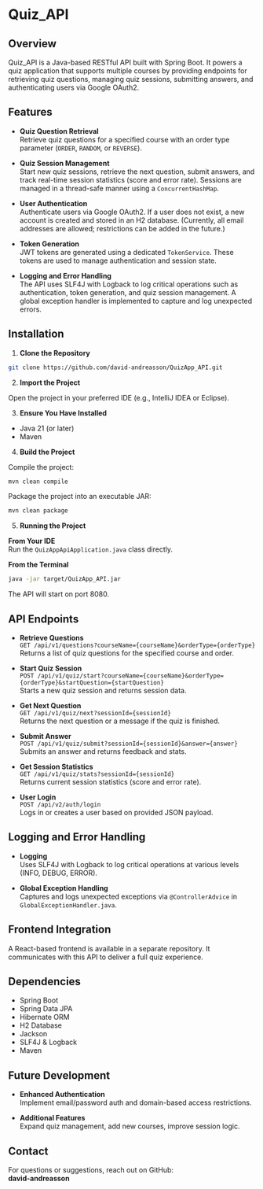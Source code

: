 # Quiz_API

## Overview

Quiz_API is a Java-based RESTful API built with Spring Boot. It powers a quiz application that supports multiple courses by providing endpoints for retrieving quiz questions, managing quiz sessions, submitting answers, and authenticating users via Google OAuth2.

## Features

- **Quiz Question Retrieval**  
  Retrieve quiz questions for a specified course with an order type parameter (`ORDER`, `RANDOM`, or `REVERSE`).

- **Quiz Session Management**  
  Start new quiz sessions, retrieve the next question, submit answers, and track real-time session statistics (score and error rate). Sessions are managed in a thread-safe manner using a `ConcurrentHashMap`.

- **User Authentication**  
  Authenticate users via Google OAuth2. If a user does not exist, a new account is created and stored in an H2 database. (Currently, all email addresses are allowed; restrictions can be added in the future.)

- **Token Generation**  
  JWT tokens are generated using a dedicated `TokenService`. These tokens are used to manage authentication and session state.

- **Logging and Error Handling**  
  The API uses SLF4J with Logback to log critical operations such as authentication, token generation, and quiz session management. A global exception handler is implemented to capture and log unexpected errors.


## Installation

1. **Clone the Repository**

```bash
git clone https://github.com/david-andreasson/QuizApp_API.git
```

2. **Import the Project**

Open the project in your preferred IDE (e.g., IntelliJ IDEA or Eclipse).

3. **Ensure You Have Installed**

- Java 21 (or later)  
- Maven

4. **Build the Project**

Compile the project:

```bash
mvn clean compile
```

Package the project into an executable JAR:

```bash
mvn clean package
```

5. **Running the Project**

**From Your IDE**  
Run the `QuizAppApiApplication.java` class directly.

**From the Terminal**

```bash
java -jar target/QuizApp_API.jar
```

The API will start on port 8080.

## API Endpoints

- **Retrieve Questions**  
  `GET /api/v1/questions?courseName={courseName}&orderType={orderType}`  
  Returns a list of quiz questions for the specified course and order.

- **Start Quiz Session**  
  `POST /api/v1/quiz/start?courseName={courseName}&orderType={orderType}&startQuestion={startQuestion}`  
  Starts a new quiz session and returns session data.

- **Get Next Question**  
  `GET /api/v1/quiz/next?sessionId={sessionId}`  
  Returns the next question or a message if the quiz is finished.

- **Submit Answer**  
  `POST /api/v1/quiz/submit?sessionId={sessionId}&answer={answer}`  
  Submits an answer and returns feedback and stats.

- **Get Session Statistics**  
  `GET /api/v1/quiz/stats?sessionId={sessionId}`  
  Returns current session statistics (score and error rate).

- **User Login**  
  `POST /api/v2/auth/login`  
  Logs in or creates a user based on provided JSON payload.

## Logging and Error Handling

- **Logging**  
  Uses SLF4J with Logback to log critical operations at various levels (INFO, DEBUG, ERROR).

- **Global Exception Handling**  
  Captures and logs unexpected exceptions via `@ControllerAdvice` in `GlobalExceptionHandler.java`.

## Frontend Integration

A React-based frontend is available in a separate repository. It communicates with this API to deliver a full quiz experience.

## Dependencies

- Spring Boot  
- Spring Data JPA  
- Hibernate ORM  
- H2 Database  
- Jackson  
- SLF4J & Logback  
- Maven

## Future Development

- **Enhanced Authentication**  
  Implement email/password auth and domain-based access restrictions.

- **Additional Features**  
  Expand quiz management, add new courses, improve session logic.

## Contact

For questions or suggestions, reach out on GitHub:  
**david-andreasson**
